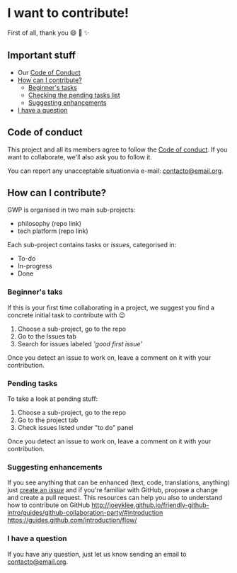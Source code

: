# I want to contribute!

First of all, thank you :smile: :sparkling_heart: :sparkles:

## Important stuff

- Our [Code of Conduct](#code-of-conduct)
- [How can I contribute?](#how-can-i-contribute)
  * [Beginner's tasks](#tasks-for-beginners)
  * [Checking the pending tasks list](#pending-tasks)
  * [Suggesting enhancements](#suggesting-enhancements)
- [I have a question](#i-have-a-question)

## Code of conduct

This project and all its members agree to follow the [Code of conduct](CODE_OF_CONDUCT.md). If you want to collaborate, we'll also ask you to follow it.

You can report any unacceptable situationvia e-mail: [contacto@email.org](mailto:contacto@mail.com).

## How can I contribute?

GWP is organised in two main sub-projects:

* philosophy (repo link)
* tech platform (repo link)

Each sub-project contains tasks or *issues*, categorised in:

* To-do
* In-progress
* Done

### Beginner's taks

If this is your first time collaborating in a project, we suggest you find a concrete initial task to contribute with :wink:

1. Choose a sub-project, go to the repo
2. Go to the Issues tab
3. Search for issues labeled *'good first issue'*

Once you detect an issue to work on, leave a comment on it with your contribution.

### Pending tasks

To take a look at pending stuff:

1. Choose a sub-project, go to the repo
2. Go to the project tab
3. Check issues listed under "to do" panel

Once you detect an issue to work on, leave a comment on it with your contribution. 

### Suggesting enhancements

If you see anything that can be enhanced (text, code, translations, anything) just [create an *issue*](https://help.github.com/articles/creating-an-issue/) and if you're familiar with GitHub, propose a change and create a pull request.
This resources can help you also to understand how to contribute on GitHub
http://joeyklee.github.io/friendly-github-intro/guides/github-collaboration-party/#introduction
https://guides.github.com/introduction/flow/

### I have a question

If you have any question, just let us know sending an email to [contacto@email.org](mailto:contacto@mail.com).
